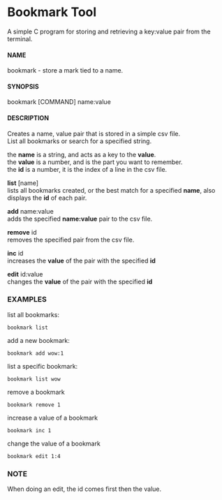 # Bookmark Tool

A simple C program for storing and retrieving a key:value pair from the terminal.

#### NAME
bookmark - store a mark tied to a name.

#### SYNOPSIS
bookmark [COMMAND] name:value

#### DESCRIPTION
Creates a name, value pair that is stored in a simple csv file.  
List all bookmarks or search for a specified string.

the **name** is a string, and acts as a key to the **value**.  
the **value** is a number, and is the part you want to remember.  
the **id** is a number, it is the index of a line in the csv file.    

**list** [name]  
lists all bookmarks created, or the best match for a specified **name**,
also displays the **id** of each pair.

**add** name:value  
adds the specified **name:value** pair to the csv file.

**remove** id  
removes the specified pair from the csv file.

**inc** id  
increases the **value** of the pair with the specified **id**

**edit** id:value  
changes the **value** of the pair with the specified **id**

### EXAMPLES
list all bookmarks:  

	bookmark list

add a new bookmark:

	bookmark add wow:1
    
list a specific bookmark:

	bookmark list wow
    
remove a bookmark
 
 	bookmark remove 1

increase a value of a bookmark

	bookmark inc 1

change the value of a bookmark  

	bookmark edit 1:4

### NOTE
When doing an edit, the id comes first then the value.
